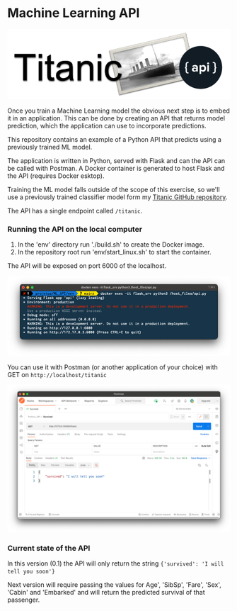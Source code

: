 # Machine Learning API

![Titanic API](img/0.03.png)

Once you train a Machine Learning model the obvious next step is to embed it in an application. This can be done by creating an API that returns model prediction, which the application can use to incorporate predictions.

This repository contains an example of a Python API that predicts using a previously trained ML model.

The application is written in Python, served with Flask and can the API can be called with Postman. A Docker container is generated to host Flask and the API (requires Docker esktop).

Training the ML model falls outside of the scope of this exercise, so we'll use a previously trained classifier model form my [Titanic GitHub repository](https://github.com/ptavaressilva/titanic).

The API has a single endpoint called `/titanic`.

### Running the API on the local computer

1. In the 'env' directory run './build.sh' to create the Docker image.
2. In the repository root run 'env/start_linux.sh' to start the container.

The API will be exposed on port 6000 of the localhost.

![Flask server running](img/0.02.png)

You can use it with Postman (or another application of your choice) with GET on `http://localhost/titanic`

![GET on endpoint /titanic](img/0.01.png)

### Current state of the API

In this version (0.1) the API will only return the string `{'survived': 'I will tell you soon'}`

Next version will require passing the values for Age', 'SibSp', 'Fare', 'Sex', 'Cabin' and 'Embarked' and will return the predicted survival of that passenger.
